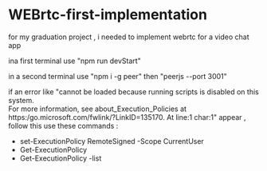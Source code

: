 # WEBrtc-first-implementation
for my graduation project , i needed to implement webrtc for a video chat app 


ina first terminal use   "npm run devStart"

in a second terminal  use  "npm i -g peer"  then  "peerjs --port 3001"

if an error like "cannot be loaded because running scripts is disabled on this system.   
For more information, see about_Execution_Policies at https:/go.microsoft.com/fwlink/?LinkID=135170.
At line:1 char:1"   appear , follow this use these commands :
- set-ExecutionPolicy RemoteSigned -Scope CurrentUser 
- Get-ExecutionPolicy
- Get-ExecutionPolicy -list  
